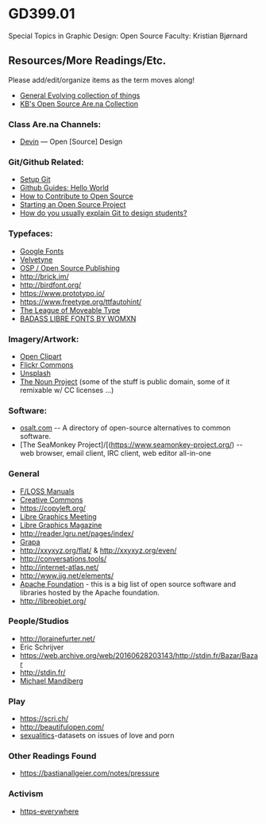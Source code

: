 # GD399.01

Special Topics in Graphic Design: Open Source Faculty: Kristian Bjørnard

## Resources/More Readings/Etc.

Please add/edit/organize items as the term moves along!

- [General Evolving collection of things](https://www.one-tab.com/page/ArjARldES_yCrrkdlr5o7Q)
- [KB's Open Source Are.na Collection](https://www.are.na/kristian-bjornard/open-source-design-1513321291)


### Class Are.na Channels:
- [Devin](https://www.are.na/devin-halladay/open-source-design-1516937432) — Open [Source] Design

### Git/Github Related:

- [Setup Git](https://help.github.com/articles/set-up-git/)
- [Github Guides: Hello World](https://guides.github.com/activities/hello-world/)
- [How to Contribute to Open Source](https://opensource.guide/how-to-contribute/)
- [Starting an Open Source Project](https://opensource.guide/starting-a-project/)
- [How do you usually explain Git to design students?](http://freeze.sh/_/2015/conversations/dvc)

### Typefaces:

- [Google Fonts](https://fonts.google.com/)
- [Velvetyne](http://velvetyne.fr/)
- [OSP / Open Source Publishing](http://osp.kitchen/foundry/)
- <http://brick.im/>
- <http://birdfont.org/>
- <https://www.prototypo.io/>
- <https://www.freetype.org/ttfautohint/>
- [The League of Moveable Type](https://www.theleagueofmoveabletype.com/)
- [BADASS LIBRE FONTS BY WOMXN](http://design-research.be/by-womxn/)

### Imagery/Artwork:

- [Open Clipart](https://openclipart.org)
- [Flickr Commons](https://www.flickr.com/commons)
- [Unsplash](https://unsplash.com/)
- [The Noun Project](https://thenounproject.com/) (some of the stuff is public domain, some of it remixable w/ CC licenses ...)

### Software:

- [osalt.com](https://www.osalt.com/) -- A directory of open-source alternatives to common software.
- [The SeaMonkey Project]/[(https://www.seamonkey-project.org/) -- web browser, email client, IRC client, web editor all-in-one

### General

- [F/LOSS Manuals](http://flossmanuals.net/)
- [Creative Commons](https://creativecommons.org/)
- <https://copyleft.org/>
- [Libre Graphics Meeting](http://libregraphicsmeeting.org/)
- [Libre Graphics Magazine](http://libregraphicsmag.com/)
- <http://reader.lgru.net/pages/index/>
- [Grapa](http://grapa.ourproject.org/?lang=en)
- <http://xxyxyz.org/flat/> & <http://xxyxyz.org/even/>
- <http://conversations.tools/>
- <http://internet-atlas.net/>
- <http://www.jjg.net/elements/>
- [Apache Foundation](http://www.apache.org/index.html#projects-list) - this is a big list of open source software and libraries hosted by the Apache foundation.
- <http://libreobjet.org/>

### People/Studios

- <http://lorainefurter.net/>
- Eric Schrijver
- <https://web.archive.org/web/20160628203143/http://stdin.fr/Bazar/Bazar>
- <http://stdin.fr/>
- [Michael Mandiberg](http://www.mandiberg.com/)

### Play

- <https://scri.ch/>
- <http://beautifulopen.com/>
- [sexualitics](https://github.com/sexualitics)-datasets on issues of love and porn

### Other Readings Found

- <https://bastianallgeier.com/notes/pressure>

### Activism
- [https-everywhere](https://github.com/EFForg/https-everywhere)
